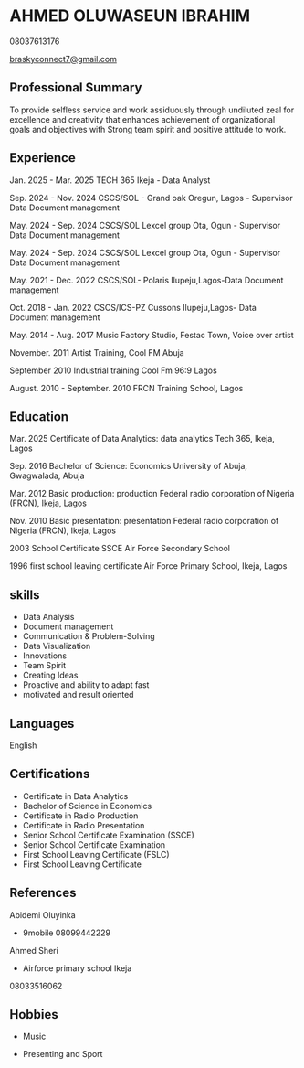 # AHMED OLUWASEUN IBRAHIM 

08037613176 

braskyconnect7@gmail.com 

 ## Professional Summary 

 To provide selfless service and work assiduously through undiluted zeal for excellence and creativity that enhances achievement of organizational goals and objectives with Strong team spirit and positive attitude to work. 

 ## Experience

Jan. 2025 - Mar. 2025                            TECH 365 Ikeja - Data Analyst

Sep. 2024 - Nov. 2024                            CSCS/SOL - Grand oak Oregun, Lagos - Supervisor Data Document management 

May. 2024 - Sep. 2024                            CSCS/SOL Lexcel group Ota, Ogun - Supervisor Data Document management 

May. 2024 - Sep. 2024                            CSCS/SOL Lexcel group Ota, Ogun - Supervisor Data Document management 

May. 2021 - Dec. 2022                            CSCS/SOL- Polaris  Ilupeju,Lagos-Data Document management 

Oct. 2018 - Jan. 2022                            CSCS/ICS-PZ Cussons  Ilupeju,Lagos- Data Document management

May. 2014 - Aug. 2017                            Music Factory Studio, Festac Town, Voice over artist 

November. 2011                                   Artist Training, Cool FM Abuja                                          

September 2010                                   Industrial training Cool Fm 96:9 Lagos 

August. 2010 - September. 2010                   FRCN Training School, Lagos 

## Education 

Mar. 2025                                       Certificate of Data Analytics: data analytics 
                                                Tech 365, Ikeja, Lagos 

                                                
Sep. 2016                                        Bachelor of Science: Economics 
                                                 University of Abuja, Gwagwalada, Abuja 


Mar. 2012                                        Basic production: production 
                                                 Federal radio corporation of Nigeria (FRCN), Ikeja, Lagos 
                                                 

Nov. 2010                                        Basic presentation: presentation 
                                                 Federal radio corporation of Nigeria (FRCN), Ikeja, Lagos
                                                 
2003                                             School Certificate SSCE Air Force Secondary School 
                                                                            

1996                                             first school leaving certificate 
                                                 Air Force Primary School, Ikeja, Lagos



## skills 

- Data Analysis 
- Document management 
- Communication & Problem-Solving 
- Data Visualization 
- Innovations 
- Team Spirit 
- Creating Ideas 
- Proactive and ability to adapt fast 
- motivated and result oriented

  
## Languages 

English 

## Certifications 

- Certificate in Data Analytics 
- Bachelor of Science in Economics 
- Certificate in Radio Production 
- Certificate in Radio Presentation 
- Senior School Certificate Examination (SSCE) 
- Senior School Certificate Examination 
- First School Leaving Certificate (FSLC) 
- First School Leaving Certificate

## References 

Abidemi Oluyinka 

- 9mobile 08099442229 

Ahmed Sheri 

- Airforce primary school Ikeja 

08033516062 

 
 
## Hobbies 

- Music 

- Presenting and Sport 

 


 




                                                 
                                                                        


 

 

 

           

 

